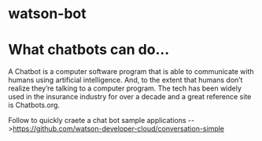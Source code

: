 # watson-bot

# What chatbots can do...
A Chatbot is a computer software program that is able to communicate with humans using artificial intelligence.
And, to the extent that humans don’t realize they’re talking to a computer program. The tech has been widely used in the insurance industry for over a decade and a great reference site is Chatbots.org.

Follow to quickly craete a chat bot sample applications -->https://github.com/watson-developer-cloud/conversation-simple
